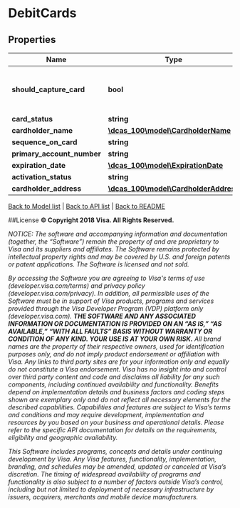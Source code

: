 # DebitCards

## Properties
Name | Type | Description | Notes
------------ | ------------- | ------------- | -------------
**should_capture_card** | **bool** | If the card is status, this value is used to further determine if the card is in a state where it should be &amp;ldquo;captured&amp;CloseCurlyDoubleQuote; if encountered | [optional] 
**card_status** | **string** | The card status | [optional] 
**cardholder_name** | [**\dcas_100\model\CardholderName**](CardholderName.md) |  | [optional] 
**sequence_on_card** | **string** | The sequence on card. | [optional] 
**primary_account_number** | **string** | The primary account number. , | [optional] 
**expiration_date** | [**\dcas_100\model\ExpirationDate**](ExpirationDate.md) |  | [optional] 
**activation_status** | **string** | The activation status. | [optional] 
**cardholder_address** | [**\dcas_100\model\CardholderAddress**](CardholderAddress.md) |  | [optional] 

[Back to Model list](../../README.md#documentation-for-models)   |   [Back to API list](../../README.md#documentation-for-api-endpoints)   |   [Back to README](../../README.md)



##License
**© Copyright 2018 Visa. All Rights Reserved.**

*NOTICE: The software and accompanying information and documentation (together, the “Software”) remain the property of
and are proprietary to Visa and its suppliers and affiliates. The Software remains protected by intellectual property
rights and may be covered by U.S. and foreign patents or patent applications. The Software is licensed and not sold.*

*By accessing the Software you are agreeing to Visa's terms of use (developer.visa.com/terms) and privacy policy (developer.visa.com/privacy).
In addition, all permissible uses of the Software must be in support of Visa products, programs and services provided
through the Visa Developer Program (VDP) platform only (developer.visa.com). **THE SOFTWARE AND ANY ASSOCIATED
INFORMATION OR DOCUMENTATION IS PROVIDED ON AN “AS IS,” “AS AVAILABLE,” “WITH ALL FAULTS” BASIS WITHOUT WARRANTY OR
CONDITION OF ANY KIND. YOUR USE IS AT YOUR OWN RISK.** All brand names are the property of their respective owners, used for identification purposes only, and do not imply
product endorsement or affiliation with Visa. Any links to third party sites are for your information only and equally
do not constitute a Visa endorsement. Visa has no insight into and control over third party content and code and disclaims
all liability for any such components, including continued availability and functionality. Benefits depend on implementation
details and business factors and coding steps shown are exemplary only and do not reflect all necessary elements for the
described capabilities. Capabilities and features are subject to Visa’s terms and conditions and may require development,
implementation and resources by you based on your business and operational details. Please refer to the specific
API documentation for details on the requirements, eligibility and geographic availability.*

*This Software includes programs, concepts and details under continuing development by Visa. Any Visa features,
functionality, implementation, branding, and schedules may be amended, updated or canceled at Visa’s discretion.
The timing of widespread availability of programs and functionality is also subject to a number of factors outside Visa’s control,
including but not limited to deployment of necessary infrastructure by issuers, acquirers, merchants and mobile device manufacturers.*